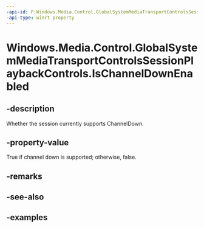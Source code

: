 ```yaml
---
-api-id: P:Windows.Media.Control.GlobalSystemMediaTransportControlsSessionPlaybackControls.IsChannelDownEnabled
-api-type: winrt property
---
```


<!-- Property syntax.
public bool IsChannelDownEnabled { get; }
-->

# Windows.Media.Control.GlobalSystemMediaTransportControlsSessionPlaybackControls.IsChannelDownEnabled

## -description
Whether the session currently supports ChannelDown.

## -property-value
True if channel down is supported; otherwise, false.

## -remarks

## -see-also

## -examples

